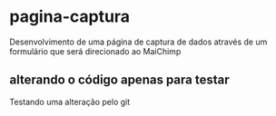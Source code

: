 # pagina-captura
Desenvolvimento de uma página de captura de dados através de um formulário que será direcionado ao MaiChimp

## alterando o código apenas para testar
Testando uma alteração pelo git
